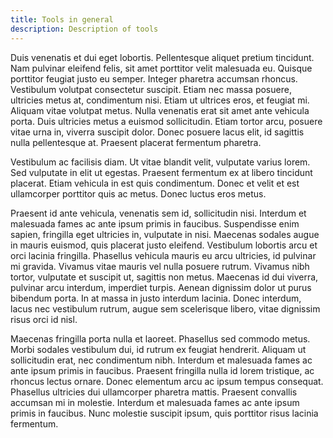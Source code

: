 ```yaml
---
title: Tools in general
description: Description of tools
---
```


Duis venenatis et dui eget lobortis. Pellentesque aliquet pretium tincidunt. Nam pulvinar eleifend felis, sit amet porttitor velit malesuada eu. Quisque porttitor feugiat justo eu semper. Integer pharetra accumsan rhoncus. Vestibulum volutpat consectetur suscipit. Etiam nec massa posuere, ultricies metus at, condimentum nisi. Etiam ut ultrices eros, et feugiat mi. Aliquam vitae volutpat metus. Nulla venenatis erat sit amet ante vehicula porta. Duis ultricies metus a euismod sollicitudin. Etiam tortor arcu, posuere vitae urna in, viverra suscipit dolor. Donec posuere lacus elit, id sagittis nulla pellentesque at. Praesent placerat fermentum pharetra.

Vestibulum ac facilisis diam. Ut vitae blandit velit, vulputate varius lorem. Sed vulputate in elit ut egestas. Praesent fermentum ex at libero tincidunt placerat. Etiam vehicula in est quis condimentum. Donec et velit et est ullamcorper porttitor quis ac metus. Donec luctus eros metus.

Praesent id ante vehicula, venenatis sem id, sollicitudin nisi. Interdum et malesuada fames ac ante ipsum primis in faucibus. Suspendisse enim sapien, fringilla eget ultricies in, vulputate in nisi. Maecenas sodales augue in mauris euismod, quis placerat justo eleifend. Vestibulum lobortis arcu et orci lacinia fringilla. Phasellus vehicula mauris eu arcu ultricies, id pulvinar mi gravida. Vivamus vitae mauris vel nulla posuere rutrum. Vivamus nibh tortor, vulputate et suscipit ut, sagittis non metus. Maecenas id dui viverra, pulvinar arcu interdum, imperdiet turpis. Aenean dignissim dolor ut purus bibendum porta. In at massa in justo interdum lacinia. Donec interdum, lacus nec vestibulum rutrum, augue sem scelerisque libero, vitae dignissim risus orci id nisl.

Maecenas fringilla porta nulla et laoreet. Phasellus sed commodo metus. Morbi sodales vestibulum dui, id rutrum ex feugiat hendrerit. Aliquam ut sollicitudin erat, nec condimentum nibh. Interdum et malesuada fames ac ante ipsum primis in faucibus. Praesent fringilla nulla id lorem tristique, ac rhoncus lectus ornare. Donec elementum arcu ac ipsum tempus consequat. Phasellus ultricies dui ullamcorper pharetra mattis. Praesent convallis accumsan mi in molestie. Interdum et malesuada fames ac ante ipsum primis in faucibus. Nunc molestie suscipit ipsum, quis porttitor risus lacinia fermentum.